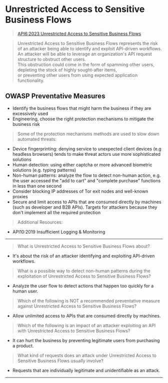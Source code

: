 # Unrestricted Access to Sensitive Business Flows  

>[API6:2023 Unrestricted Access to Sensitive Business Flows](https://university.apisec.ai/products/owasp-api-security-top-10-and-beyond/categories/2152492181/posts/2166899017)  

>Unrestricted Access to Sensitive Business Flows represents the risk of an attacker being able to identify and exploit API-driven workflows.  
>An attacker will be able to leverage an organization's API request structure to obstruct other users.  
>This obstruction could come in the form of spamming other users, depleting the stock of highly sought-after items,  
>or preventing other users from using expected application functionality.  

## OWASP Preventative Measures  

* Identify the business flows that might harm the business if they are excessively used  
* Engineering, choose the right protection mechanisms to mitigate the business risk  

>Some of the protection mechanisms methods are used to slow down automated threats:  

* Device fingerprinting: denying service to unexpected client devices (e.g headless browsers) tends to make threat actors use more sophisticated solutions
* Human detection: using either captcha or more advanced biometric solutions (e.g. typing patterns)  
* Non-human patterns: analyze the flow to detect non-human action, e.g. the user accessed the "add to cart" and "complete purchase" functions in less than one second
* Consider blocking IP addresses of Tor exit nodes and well-known proxies
* Secure and limit access to APIs that are consumed directly by machines (such as developer and B2B APIs). Targets for attackers because they don't implement all the required protection  

>Additional Resources:  

* API10:2019 Insufficient Logging & Monitoring  

----  

>What is Unrestricted Access to Sensitive Business Flows about?  

* It's about the risk of an attacker identifying and exploiting API-driven workflows.  

>What is a possible way to detect non-human patterns during the exploitation of Unrestricted Access to Sensitive Business Flows?  

* Analyze the user flow to detect actions that happen too quickly for a human user.  

>Which of the following is NOT a recommended preventative measure against Unrestricted Access to Sensitive Business Flows?  

* Allow unlimited access to APIs that are consumed directly by machines.

>Which of the following is an impact of an attacker exploiting an API with Unrestricted Access to Sensitive Business Flows?  

* It can hurt the business by preventing legitimate users from purchasing a product.  

>What kind of requests does an attack under Unrestricted Access to Sensitive Business Flows usually involve?  

* Requests that are individually legitimate and unidentifiable as an attack.  

----  
